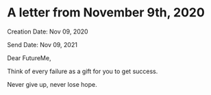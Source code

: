 # A letter from November 9th, 2020

Creation Date: Nov 09, 2020

Send Date: Nov 09, 2021



Dear FutureMe,

Think of every failure as a gift for you to get success.

Never give up, never lose hope.
